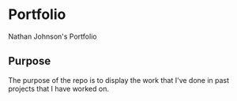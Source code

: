 # Portfolio
Nathan Johnson's Portfolio

## Purpose
The purpose of the repo is to display the work that I've done in past projects that I have worked on.